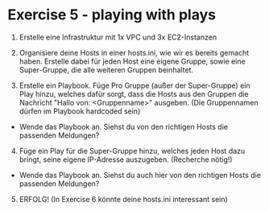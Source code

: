 # Exercise 5 - playing with plays

1. Erstelle eine Infrastruktur mit 1x VPC und 3x EC2-Instanzen

2. Organisiere deine Hosts in einer hosts.ini, wie wir es bereits gemacht haben. Erstelle dabei für jeden Host eine eigene Gruppe, sowie eine Super-Gruppe, die alle weiteren Gruppen beinhaltet.

3. Erstelle ein Playbook. Füge Pro Gruppe (außer der Super-Gruppe) ein Play hinzu, welches dafür sorgt, dass die Hosts aus den Gruppen die Nachricht "Hallo von: \<Gruppenname\>" ausgeben. (Die Gruppennamen dürfen im Playbook hardcoded sein)

- Wende das Playbook an. Siehst du von den richtigen Hosts die passenden Meldungen?

4. Füge ein Play für die Super-Gruppe hinzu, welches jeden Host dazu bringt, seine eigene IP-Adresse auszugeben. (Recherche nötig!)

- Wende das Playbook an. Siehst du auch hier von den richtigen Hosts die passenden Meldungen?

5. ERFOLG! (In Exercise 6 könnte deine hosts.ini interessant sein)
